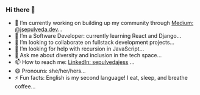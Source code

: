 ### Hi there 👋

- 🔭 I’m currently working on building up my community through [Medium: @jsepulveda.dev](https://medium.com/@jsepulveda.dev)...
- 🌱 I’m a Software Developer: currently learning React and Django...
- 👯 I’m looking to collaborate on fullstack development projects...
- 🤔 I’m looking for help with recursion in JavaScript...
- 💬 Ask me about diversity and inclusion in the tech space...
- 📫 How to reach me: [LinkedIn: sepulvedajess](https://www.linkedin.com/in/sepulvedajess/) ...
- 😄 Pronouns: she/her/hers...
- ⚡ Fun facts: English is my second language! I eat, sleep, and breathe coffee...

<!--
**latinacommits/latinacommits** is a ✨ _special_ ✨ repository because its `README.md` (this file) appears on your GitHub profile.

Here are some ideas to get you started:

-->
